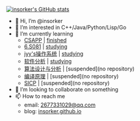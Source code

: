 [![insorker's GitHub stats](https://github-readme-stats.vercel.app/api?username=insorker&show_icons=true)](https://github.com/anuraghazra/github-readme-stats)
- 👋 Hi, I’m @insorker
- 👀 I’m interested in C++/Java/Python/Lisp/Go
- 🌱 I’m currently learning
  - [CSAPP](http://www.cs.cmu.edu/~213/index.html) | [finished](https://github.com/insorker/CSAPP)
  - [6.S081](https://pdos.csail.mit.edu/6.828/2020/index.html) | [studying](https://github.com/insorker/6.S081)
  - [jyy's操作系统](https://space.bilibili.com/202224425/channel/collectiondetail?sid=192498) | [studying](https://github.com/insorker/nju-os-workbench-2022)
  - [软件分析](https://space.bilibili.com/2919428) | [studying](https://github.com/insorker/Tai-e-assignments)
  - [算法设计与分析](https://space.bilibili.com/474662253) | [suspended](no repository)
  - [编译原理](https://www.bilibili.com/video/BV1NE411376V?spm_id_from=333.337.search-card.all.click) | [suspended](no repository)
  - [SICP](https://www.bilibili.com/video/BV1Xx41117tr) | [suspended](no repository)
- 💞️ I’m looking to collaborate on something
- 📫 How to reach me
  - email: 2677331029@qq.com
  - blog: [insorker.github.io](https://insorker.github.io/)

<!---
insorker/insorker is a ✨ special ✨ repository because its `README.md` (this file) appears on your GitHub profile.
You can click the Preview link to take a look at your changes.
--->
